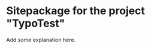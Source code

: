 Sitepackage for the project "TypoTest"
==============================================================

Add some explanation here.
